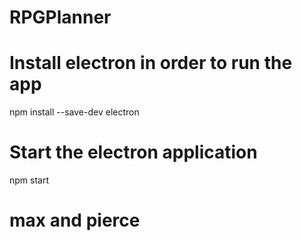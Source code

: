 # RPGPlanner

# Install electron in order to run the app
npm install --save-dev electron

# Start the electron application
npm start

# max and pierce